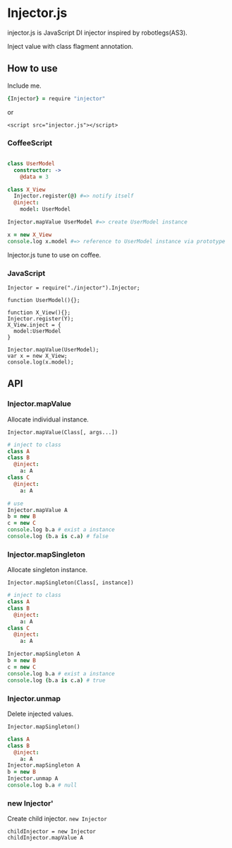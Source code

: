 # Injector.js

injector.js is JavaScript DI injector inspired by robotlegs(AS3).

Inject value with class flagment annotation.

## How to use

Include me.

```coffee
{Injector} = require "injector"
```

or

```
<script src="injector.js"></script>
```

### CoffeeScript

```coffee

class UserModel
  constructor: ->
    @data = 3

class X_View
  Injector.register(@) #=> notify itself
  @inject:
    model: UserModel

Injector.mapValue UserModel #=> create UserModel instance

x = new X_View
console.log x.model #=> reference to UserModel instance via prototype
```

Injector.js tune to use on coffee.

### JavaScript

```
Injector = require("./injector").Injector;

function UserModel(){};

function X_View(){};
Injector.register(Y);
X_View.inject = {
  model:UserModel
}

Injector.mapValue(UserModel);
var x = new X_View;
console.log(x.model);
```




## API

### Injector.mapValue

Allocate individual instance.

`Injector.mapValue(Class[, args...])`

```coffee
# inject to class
class A
class B
  @inject:
    a: A
class C
  @inject:
    a: A

# use
Injector.mapValue A
b = new B
c = new C
console.log b.a # exist a instance
console.log (b.a is c.a) # false
```

### Injector.mapSingleton

Allocate singleton instance.

`Injector.mapSingleton(Class[, instance])`

```coffee
# inject to class
class A
class B
  @inject:
    a: A
class C
  @inject:
    a: A

Injector.mapSingleton A
b = new B
c = new C
console.log b.a # exist a instance
console.log (b.a is c.a) # true
```

### Injector.unmap

Delete injected values.

`Injector.mapSingleton()`

```coffee
class A
class B
  @inject:
    a: A
Injector.mapSingleton A
b = new B
Injector.unmap A
console.log b.a # null
```

### new Injector'

Create child injector.
`new Injector`

```
childInjector = new Injector
childInjector.mapValue A
```

